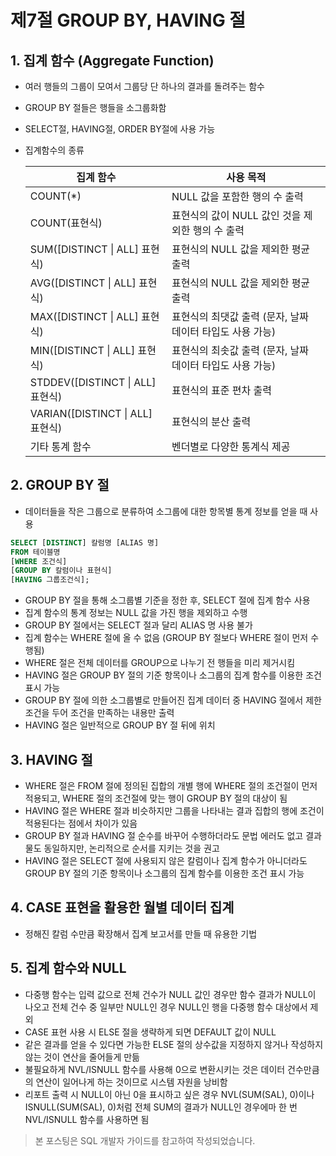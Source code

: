 # 제7절 GROUP BY, HAVING 절

## 1. 집계 함수 (Aggregate Function)

- 여러 행들의 그룹이 모여서 그룹당 단 하나의 결과를 돌려주는 함수
- GROUP BY 절들은 행들을 소그룹화함
- SELECT절, HAVING절, ORDER BY절에 사용 가능
- 집계함수의 종류

    |집계 함수|사용 목적|
    |---|---|
    |COUNT(*)|NULL 값을 포함한 행의 수 출력|
    |COUNT(표현식)|표현식의 값이 NULL 값인 것을 제외한 행의 수 출력|
    |SUM([DISTINCT \| ALL] 표현식)|표현식의 NULL 값을 제외한 평균 출력|
    |AVG([DISTINCT \| ALL] 표현식)|표현식의 NULL 값을 제외한 평균 출력|
    |MAX([DISTINCT \| ALL] 표현식)|표현식의 최댓값 출력 (문자, 날짜 데이터 타입도 사용 가능)|
    |MIN([DISTINCT \| ALL] 표현식)|표현식의 최솟값 출력 (문자, 날짜 데이터 타입도 사용 가능)|
    |STDDEV([DISTINCT \| ALL] 표현식)|표현식의 표준 편차 출력|
    |VARIAN([DISTINCT \| ALL] 표현식)|표현식의 분산 출력|
    |기타 통계 함수|벤더별로 다양한 통계식 제공|

## 2. GROUP BY 절

- 데이터들을 작은 그룹으로 분류하여 소그룹에 대한 항목별 통계 정보를 얻을 때 사용

```sql
SELECT [DISTINCT] 칼럼명 [ALIAS 명]
FROM 테이블명
[WHERE 조건식]
[GROUP BY 칼럼이나 표현식]
[HAVING 그룹조건식];
```

- GROUP BY 절을 통해 소그룹별 기준을 정한 후, SELECT 절에 집계 함수 사용
- 집계 함수의 통계 정보는 NULL 값을 가진 행을 제외하고 수행
- GROUP BY 절에서는 SELECT 절과 달리 ALIAS 명 사용 불가
- 집계 함수는 WHERE 절에 올 수 없음 (GROUP BY 절보다 WHERE 절이 먼저 수행됨)
- WHERE 절은 전체 데이터를 GROUP으로 나누기 전 행들을 미리 제거시킴
- HAVING 절은 GROUP BY 절의 기준 항목이나 소그룹의 집계 함수를 이용한 조건 표시 가능
- GROUP BY 절에 의한 소그룹별로 만들어진 집계 데이터 중 HAVING 절에서 제한 조건을 두어 조건을 만족하는 내용만 출력
- HAVING 절은 일반적으로 GROUP BY 절 뒤에 위치

## 3. HAVING 절

- WHERE 절은 FROM 절에 정의된 집합의 개별 행에 WHERE 절의 조건절이 먼저 적용되고, WHERE 절의 조건절에 맞는 행이 GROUP BY 절의 대상이 됨
- HAVING 절은 WHERE 절과 비슷하지만 그룹을 나타내는 결과 집합의 행에 조건이 적용된다는 점에서 차이가 있음
- GROUP BY 절과 HAVING 절 순수를 바꾸어 수행하더라도 문법 에러도 없고 결과물도 동일하지만, 논리적으로 순서를 지키는 것을 권고
- HAVING 절은 SELECT 절에 사용되지 않은 칼럼이나 집계 함수가 아니더라도 GROUP BY 절의 기준 항목이나 소그룹의 집계 함수를 이용한 조건 표시 가능

## 4. CASE 표현을 활용한 월별 데이터 집계

- 정해진 칼럼 수만큼 확장해서 집계 보고서를 만들 때 유용한 기법

## 5. 집계 함수와 NULL

- 다중행 함수는 입력 값으로 전체 건수가 NULL 값인 경우만 함수 결과가 NULL이 나오고 전체 건수 중 일부만 NULL인 경우 NULL인 행을 다중행 함수 대상에서 제외
- CASE 표현 사용 시 ELSE 절을 생략하게 되면 DEFAULT 값이 NULL
- 같은 결과를 얻을 수 있다면 가능한 ELSE 절의 상수값을 지정하지 않거나 작성하지 않는 것이 연산을 줄어들게 만듦
- 불필요하게 NVL/ISNULL 함수를 사용해 0으로 변환시키는 것은 데이터 건수만큼의 연산이 일어나게 하는 것이므로 시스템 자원을 낭비함
- 리포트 출력 시 NULL이 아닌 0을 표시하고 싶은 경우 NVL(SUM(SAL), 0)이나 ISNULL(SUM(SAL), 0)처럼 전체 SUM의 결과가 NULL인 경우에마 한 번 NVL/ISNULL 함수를 사용하면 됨

> 본 포스팅은 SQL 개발자 가이드를 참고하여 작성되었습니다.